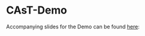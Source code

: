 # CAsT-Demo

Accompanying slides for the Demo can be found [here](https://docs.google.com/presentation/d/1rhPlYJvk1A1wTBEDWq7mgDeQ1xKNi0MKfIA0i7t0mf0/edit?usp=sharing):

